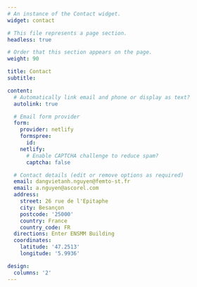 ```yaml
---
# An instance of the Contact widget.
widget: contact

# This file represents a page section.
headless: true

# Order that this section appears on the page.
weight: 90

title: Contact
subtitle:

content:
  # Automatically link email and phone or display as text?
  autolink: true

  # Email form provider
  form:
    provider: netlify
    formspree:
      id:
    netlify:
      # Enable CAPTCHA challenge to reduce spam?
      captcha: false

  # Contact details (edit or remove options as required)
  email: dangvietanh.nguyen@femto-st.fr
  email: a.nguyen@ascorel.com
  address:
    street: 26 rue de l'Epitaphe
    city: Besançon
    postcode: '25000'
    country: France
    country_code: FR
  directions: Enter ENSMM Building
  coordinates:
    latitude: '47.2513'
    longitude: '5.9936'

design:
  columns: '2'
---
```

